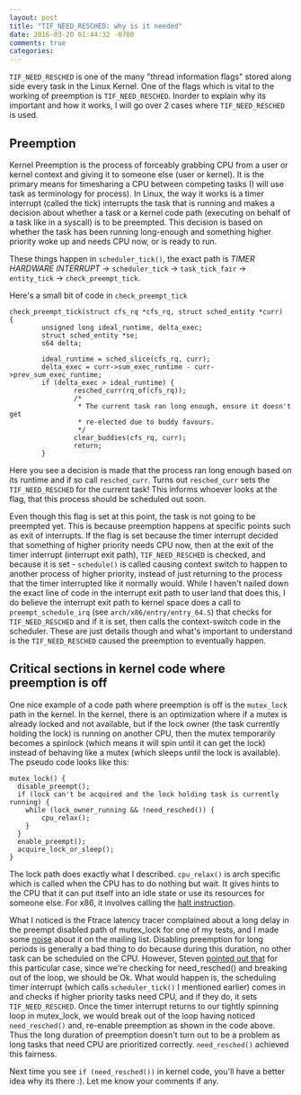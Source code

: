 ```yaml
---
layout: post
title: "TIF_NEED_RESCHED: why is it needed"
date: 2016-03-20 01:44:32 -0700
comments: true
categories: 
---
```


`TIF_NEED_RESCHED` is one of the many "thread information flags" stored along side every task in the Linux Kernel. One of the flags which is vital to the working of preemption is `TIF_NEED_RESCHED`. Inorder to explain why its important and how it works, I will go over 2 cases where `TIF_NEED_RESCHED` is used.

Preemption
----------
Kernel Preemption is the process of forceably grabbing CPU from a user or kernel context and giving it to someone else (user or kernel). It is the primary means for timesharing a CPU between competing tasks (I will use task as terminology for process).
In Linux, the way it works is a timer interrupt (called the tick) interrupts the task that is running and makes a decision about whether a task or a kernel code path (executing on behalf of a task like in a syscall) is to be preempted. This decision is based on whether the task has been running long-enough and something higher priority woke up and needs CPU now, or is ready to run.

These things happen in `scheduler_tick()`, the exact path is *TIMER HARDWARE INTERRUPT* -> `scheduler_tick` -> `task_tick_fair` -> `entity_tick` -> `check_preempt_tick`.

Here's a small bit of code in `check_preempt_tick`
```
check_preempt_tick(struct cfs_rq *cfs_rq, struct sched_entity *curr)
{
        unsigned long ideal_runtime, delta_exec;
        struct sched_entity *se;
        s64 delta;

        ideal_runtime = sched_slice(cfs_rq, curr);
        delta_exec = curr->sum_exec_runtime - curr->prev_sum_exec_runtime;
        if (delta_exec > ideal_runtime) {
                resched_curr(rq_of(cfs_rq));
                /*
                 * The current task ran long enough, ensure it doesn't get
                 * re-elected due to buddy favours.
                 */
                clear_buddies(cfs_rq, curr);
                return;
        }
```
Here you see a decision is made that the process ran long enough based on its runtime and if so call `resched_curr`. Turns out `resched_curr` sets the `TIF_NEED_RESCHED` for the current task! This informs whoever looks at the flag, that this process should be scheduled out soon.

Even though this flag is set at this point, the task is not going to be preempted yet. This is because preemption happens at specific points such as exit of interrupts. If the flag is set because the timer interrupt decided that something of higher priority needs CPU now, then at the exit of the timer interrupt (interrupt exit path), `TIF_NEED_RESCHED` is checked, and because it is set - `schedule()` is called causing context switch to happen to another process of higher priority, instead of just returning to the process that the timer interrupted like it normally would.
While I haven't nailed down the exact line of code in the interrupt exit path to user land that does this, I do believe the interrupt exit path to kernel space does a call to `preempt_schedule_irq` (see `arch/x86/entry/entry_64.S`) that checks for `TIF_NEED_RESCHED` and if it is set, then calls the context-switch code in the scheduler. These are just details though and what's important to understand is the `TIF_NEED_RESCHED` caused the preemption to eventually happen.

Critical sections in kernel code where preemption is off
--------------------------------------------------------
One nice example of a code path where preemption is off is the `mutex_lock` path in the kernel. In the kernel, there is an optimization where if a mutex is already locked and not available, but if the lock owner (the task currently holding the lock) is running on another CPU, then the mutex temporarily becomes a spinlock (which means it will spin until it can get the lock) instead of behaving like a mutex (which sleeps until the lock is available). The pseudo code looks like this:
```
mutex_lock() {
  disable_preempt();
  if (lock can't be acquired and the lock holding task is currently running) {
	while (lock_owner_running && !need_resched()) {
		cpu_relax();
	}
  }
  enable_preempt();
  acquire_lock_or_sleep();
}
```

The lock path does exactly what I described. `cpu_relax()` is arch specific which is called when the CPU has to do nothing but wait. It gives hints to the CPU that it can put itself into an idle state or use its resources for someone else. For x86, it involves calling the [halt instruction](https://en.wikipedia.org/wiki/HLT).

What I noticed is the Ftrace latency tracer complained about a long delay in the preempt disabled path of mutex_lock for one of my tests, and I made some [noise](http://www.spinics.net/lists/linux-rt-users/msg15022.html) about it on the mailing list. Disabling preemption for long periods is generally a bad thing to do because during this duration, no other task can be scheduled on the CPU. However, Steven [pointed out that](http://www.spinics.net/lists/linux-rt-users/msg15025.html) for this particular case, since we're checking for need_resched() and breaking out of the loop, we should be Ok. What would happen is, the scheduling timer interrupt (which calls `scheduler_tick()` I mentioned earlier) comes in and checks if higher priority tasks need CPU, and if they do, it sets `TIF_NEED_RESCHED`. Once the timer interrupt returns to our tightly spinning loop in mutex_lock, we would break out of the loop having noticed `need_resched()` and, re-enable preemption as shown in the code above. Thus the long duration of preemption doesn't turn out to be a problem as long tasks that need CPU are prioritized correctly. `need_resched()` achieved this fairness.

Next time you see `if (need_resched())` in kernel code, you'll have a better idea why its there :). Let me know your comments if any.

